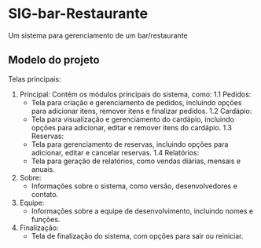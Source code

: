 # SIG-bar-Restaurante
Um sistema para gerenciamento de um bar/restaurante

## Modelo do projeto
Telas principais:
1. Principal:
Contém os módulos principais do sistema, como:
    1.1 Pedidos:
    - Tela para criação e gerenciamento de pedidos, incluindo opções para adicionar itens, remover itens e finalizar pedidos.
    1.2 Cardápio:
    - Tela para visualização e gerenciamento do cardápio, incluindo opções para adicionar, editar e remover itens do cardápio.
    1.3 Reservas:
    - Tela para gerenciamento de reservas, incluindo opções para adicionar, editar e cancelar reservas.
    1.4 Relatórios:
    - Tela para geração de relatórios, como vendas diárias, mensais e anuais.
2. Sobre:
    - Informações sobre o sistema, como versão, desenvolvedores e contato.
3. Equipe:
    - Informações sobre a equipe de desenvolvimento, incluindo nomes e funções.
4. Finalização:
    - Tela de finalização do sistema, com opções para sair ou reiniciar.
